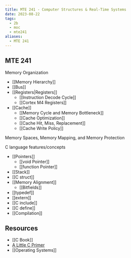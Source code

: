 ```yaml
---
title: MTE 241 - Computer Structures & Real-Time Systems
date: 2023-08-22
tags:
  - 2b
  - moc
  - mte241
aliases:
  - MTE 241
---
```

## MTE 241

Memory Organization
- [[Memory Hierarchy]]
- [[Bus]]
- [[Registers|Registers]]
	- [[Instruction Decode Cycle]]
	- [[Cortex M4 Registers]]
- [[Cache]]
	- [[Memory Cycle and Memory Bottleneck]]
	- [[Cache Optimization]]
	- [[Cache Hit, Miss, Replacement]]
	- [[Cache Write Policy]]

Memory Spaces, Memory Mapping, and Memory Protection



C language features/concepts
- [[Pointers]]
	- [[void Pointer]]
	- [[function Pointer]]
- [[Stack]]
- [[C struct]]
- [[Memory Alignment]]
	- [[Bitfields]]
- [[typedef]]
- [[extern]]
- [[C include]]
- [[C define]]
- [[Compilation]]

## Resources
- [[C Book]]
- [A Little C Primer](https://en.wikibooks.org/wiki/A_Little_C_Primer)
- [[Operating Systems]]
